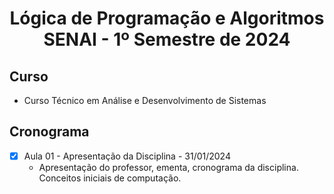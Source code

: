 <h1 align="center">
    Lógica de Programação e Algoritmos SENAI - 1º Semestre de 2024
</h1>

## Curso
- Curso Técnico em Análise e Desenvolvimento de Sistemas

## Cronograma 

- [x]  Aula 01 - Apresentação da Disciplina - 31/01/2024
    - Apresentação do professor, ementa, cronograma da disciplina. Conceitos iniciais de computação.
